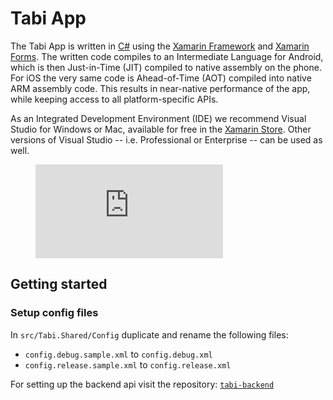 Tabi App
========

The Tabi App is written in [C#](https://docs.microsoft.com/en-us/dotnet/csharp/language-reference/) using the [Xamarin Framework](https://developer.xamarin.com/guides/cross-platform/getting_started/) and [Xamarin Forms](https://developer.xamarin.com/guides/xamarin-forms/). The written code compiles to an Intermediate Language for Android, which is then Just-in-Time (JIT) compiled to native assembly on the phone. For iOS the very same code is Ahead-of-Time (AOT) compiled into native ARM assembly code. This results in near-native performance of the app, while keeping access to all platform-specific APIs.

As an Integrated Development Environment (IDE) we recommend Visual Studio for Windows or Mac, available for free in the [Xamarin Store](https://store.xamarin.com/). Other versions of Visual Studio -- i.e. Professional or Enterprise -- can be used as well.


<!-- blank line -->
<figure class="video_container">
  <iframe src="https://www.youtube.com/embed/5j1-abSuQxI" frameborder="0" allowfullscreen="true"> </iframe>
</figure>
<!-- blank line -->

## Getting started

### Setup config files
In `src/Tabi.Shared/Config` duplicate and rename the following files:
-  `config.debug.sample.xml` to `config.debug.xml`
-  `config.release.sample.xml` to `config.release.xml`

For setting up the backend api visit the repository: [`tabi-backend`](https://gitlab.com/tabi/tabi-backend)
